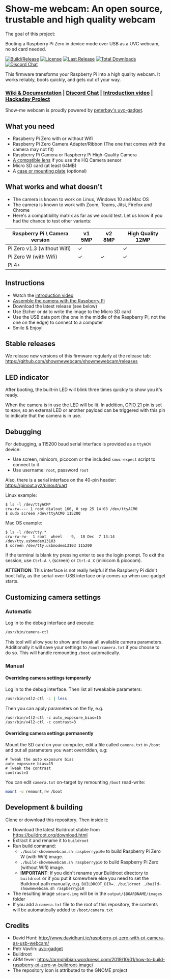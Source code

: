 # Show-me webcam: An open source, trustable and high quality webcam

The goal of this project:

Booting a Raspberry Pi Zero in device mode over USB as a UVC webcam, no sd card needed.

[![Build/Release](https://github.com/showmewebcam/showmewebcam/workflows/Build/Release/badge.svg)](https://github.com/showmewebcam/showmewebcam/actions)
[![License](https://img.shields.io/github/license/showmewebcam/showmewebcam?label=License)](https://github.com/showmewebcam/showmewebcam/blob/master/LICENSE)
[![Last Release](https://img.shields.io/github/release/showmewebcam/showmewebcam.svg?label=Last%20Release)](https://github.com/showmewebcam/showmewebcam/releases/)
[![Total Downloads](https://img.shields.io/github/downloads/showmewebcam/showmewebcam/total.svg?label=Total%20Downloads)](https://github.com/showmewebcam/showmewebcam/releases/)
[![Discord Chat](https://img.shields.io/discord/774949618832113674.svg?label=Discord%20Chat)](https://discord.gg/dTc4jtf3YX)

This firmware transforms your Raspberry Pi into a high quality webcam. It works reliably, boots quickly, and gets out of your way.

### [Wiki & Documentation](https://github.com/showmewebcam/showmewebcam/wiki) | [Discord Chat](https://discord.gg/dTc4jtf3YX) | [Introduction video](https://youtu.be/nH2G16YoBT4) | [Hackaday Project](https://hackaday.io/project/174479-raspberry-pi-0-hq-usb-webcam)

Show-me webcam is proudly powered by [peterbay's uvc-gadget](https://github.com/peterbay/uvc-gadget).

## What you need

- Raspberry Pi Zero with or without Wifi
- Raspberry Pi Zero Camera Adapter/Ribbon (The one that comes with the camera may not fit)
- Raspberry Pi Camera or Raspberry Pi High-Quality Camera
- [A compatible lens](https://github.com/showmewebcam/showmewebcam/wiki/Lenses) if you use the HQ Camera sensor
- Micro SD card (at least 64MB)
- A [case or mounting plate](https://github.com/showmewebcam/showmewebcam/wiki/Cases) (optional)

## What works and what doesn't

- The camera is known to work on Linux, Windows 10 and Mac OS
- The camera is known to work with Zoom, Teams, Jitsi, Firefox and Chrome
- Here's a compatibility matrix as far as we could test. Let us know if you had the chance to test other variants:

| Raspberry Pi \ Camera version  | v1 5MP  | v2 8MP  | High Quality 12MP |
| ------------------------------ | ------- | ------- | ----------------- |
| Pi Zero v1.3 (without Wifi)    | &check; |         | &check;           |
| Pi Zero W (with Wifi)          | &check; | &check; | &check;           |
| Pi 4+                          |         |         |                   |

## Instructions

- Watch the [introduction video](https://youtu.be/nH2G16YoBT4)
- [Assemble the camera with the Raspberry Pi](https://www.youtube.com/watch?v=8fcbP7lEdzY&t=365s)
- Download the latest release (see below)
- Use Etcher or `dd` to write the image to the Micro SD card
- Use the USB data port (the one in the middle of the Raspberry Pi, not the one on the edge) to connect to a computer
- Smile & Enjoy!

## Stable releases

We release new versions of this firmware regularly at the release tab:
https://github.com/showmewebcam/showmewebcam/releases

## LED indicator

After booting, the built-in LED will blink three times quickly to show you it's ready.

When the camera is in use the LED will be lit. In addition,
[GPIO 21](https://pinout.xyz/pinout/pin40_gpio21#) pin is set to `HIGH`, so an
external LED or another payload can be triggered with this pin to indicate that
the camera is in use.


## Debugging

For debugging, a 115200 baud serial interface is provided as a `ttyACM` device:
- Use screen, minicom, picocom or the included `smwc-expect` script to connect to it
- Use username: `root`, password `root`

Also, there is a serial interface on the 40-pin header: https://pinout.xyz/pinout/uart

Linux example:
```
$ ls -l /dev/ttyACM*
crw-rw---- 1 root dialout 166, 0 sep 25 14:03 /dev/ttyACM0
$ sudo screen /dev/ttyACM0 115200
```

Mac OS example:
```
$ ls -l /dev/tty.*
crw-rw-rw-  1 root  wheel    9,  18 Dec  7 13:14 /dev/tty.usbmodem13103
$ screen /dev/tty.usbmodem13103 115200
```

If the terminal is blank try pressing enter to see the login prompt. To exit
the session, use `Ctrl-A \` (screen) or `Ctrl-A X` (minicom & picocom).

**ATTENTION**: This interface is not really helpful if the Raspberry Pi didn't
boot fully, as the serial-over-USB interface only comes up when uvc-gadget
starts.

## Customizing camera settings

### Automatic

Log in to the debug interface and execute:

```bash
/usr/bin/camera-ctl
```

This tool will allow you to show and tweak all available camera parameters.
Additionally it will save your settings to `/boot/camera.txt` if you choose to
do so. This will handle remounting `/boot` automatically.

### Manual

#### Overriding camera settings temporarily

Log in to the debug interface. Then list all tweakable parameters:

```bash
/usr/bin/v4l2-ctl -L | less
```

Then you can apply parameters on the fly, e.g.

```
/usr/bin/v4l2-ctl -c auto_exposure_bias=15
/usr/bin/v4l2-ctl -c contrast=3
```

#### Overriding camera settings permanently

Mount the SD card on your computer, edit a file called `camera.txt` in
`/boot` and put all parameters you want overridden, e.g:

```
# Tweak the auto exposure bias
auto_exposure_bias=15
# Tweak the contrast
contrast=3
```

You can edit `camera.txt` on-target by remounting `/boot` read-write:

```bash
mount -o remount,rw /boot
```

## Development & building

Clone or download this repository. Then inside it:

- Download the latest Buildroot stable from https://buildroot.org/download.html
- Extract it and rename it to `buildroot`
- Run build command:
  - `./build-showmewebcam.sh raspberrypi0w` to build Raspberry Pi Zero W (with Wifi) image.
  - `./build-showmewebcam.sh raspberrypi0` to build Raspberry Pi Zero (without Wifi) image.
  - **IMPORTANT**: If you didn't rename your Buildroot directory to `buildroot` or if you put it somewhere else you need to set the Buildroot path manually, e.g. `BUILDROOT_DIR=../buildroot ./build-showmewebcam.sh raspberrypi0`
- The resulting image `sdcard.img` will be in the `output/$BOARDNAME/images` folder
- If you add a `camera.txt` file to the root of this repository, the contents will be automatically added to `/boot/camera.txt`

## Credits

- David Hunt: http://www.davidhunt.ie/raspberry-pi-zero-with-pi-camera-as-usb-webcam/
- Petr Vavřín: [uvc-gadget](https://github.com/peterbay/uvc-gadget)
- Buildroot
- ARM fever: https://armphibian.wordpress.com/2019/10/01/how-to-build-raspberry-pi-zero-w-buildroot-image/
- The repository icon is attributed to the GNOME project

